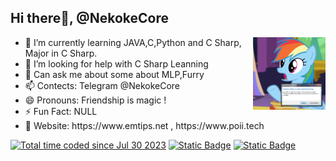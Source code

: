 <div>
    <h2> Hi there👋, @NekokeCore</h2>
    <img align="right" width="23%" src="https://github.com/NekokeCore/NekokeCore/blob/main/rainbow.gif?raw=true"/>
    <ul>
        <li>🌱 I’m currently learning JAVA,C,Python and C Sharp, Major in C Sharp.</li>
        <li>🤔 I’m looking for help with C Sharp Leanning</li>
        <li>💬 Can ask me about some about MLP,Furry</li>
        <li>📫 Contects: Telegram @NekokeCore</li>
        <li>😄 Pronouns: Friendship is magic !</li>
        <li>⚡ Fun Fact: NULL</li>
        <li>🔗 Website: <a herf="">https://www.emtips.net</a> , <a herf="https://www.poii.tech/">https://www.poii.tech</a></li>
    </ul>
    <a href="https://wakatime.com/@3cd09875-0af6-4ec6-a7b4-a5a6c6eefb6d"><img src="https://wakatime.com/badge/user/3cd09875-0af6-4ec6-a7b4-a5a6c6eefb6d.svg?style=flat" alt="Total time coded since Jul 30 2023"/></a>
    <a href=""><img alt="Static Badge" src="https://img.shields.io/badge/Version-7.0.0-blue?style=flat&logo=dotnet&logoColor=%23FFFFFF&labelColor=%23222222"></a>
    <a href="https://www.poii.tech"><img alt="Static Badge" src="https://img.shields.io/badge/Version-6.3.0-blue?style=flat&logo=linux&logoColor=%23FFFFFF&labelColor=%23222222">
</a>
</div>
